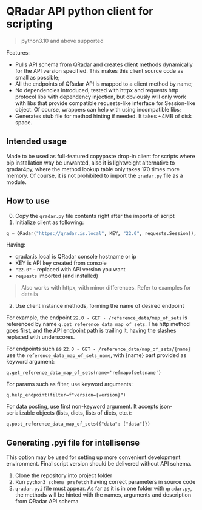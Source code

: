 # QRadar API python client for scripting

> python3.10 and above supported

Features:
- Pulls API schema from QRadar and creates client methods dynamically for the API version specified. This makes this client source code as small as possible;
- All the endpoints of QRadar API is mapped to a client method by name;
- No dependencies introduced, tested with httpx and requests http protocol libs with dependency injection, but obviously will only work with libs that provide compatible requests-like interface for Session-like object. Of course, wrappers can help with using incompatible libs;
- Generates stub file for method hinting if needed. It takes ~4MB of disk space.

## Intended usage
Made to be used as full-featured copypaste drop-in client for scripts where pip installation way be unwanted, also it is lightweight alternative to qradar4py, where the method lookup table only takes 170 times more memory. Of course, it is not prohibited to import the `qradar.py` file as a module.

## How to use
0) Copy the `qradar.py` file contents right after the imports of script
1) Initialize client as following:
```python
q = QRadar("https://qradar.is.local", KEY, "22.0", requests.Session(), verify=False) 
```
Having:
- qradar.is.local is QRadar console hostname or ip
- KEY is API key created from console
- `"22.0"` - replaced with API version you want
- `requests` imported (and installed)

> Also works with httpx, with minor differences. Refer to examples for details

2) Use client instance methods, forming the name of desired endpoint

For example, the endpoint `22.0 - GET - /reference_data/map_of_sets` is referenced by name `q.get_reference_data_map_of_sets`. The http method goes first, and the API endpoint path is trailing it, having the slashes replaced with underscores.

For endpoints such as `22.0 - GET - /reference_data/map_of_sets/{name}`
use the `reference_data_map_of_sets_name`, with {name} part provided as keyword argument:

`q.get_reference_data_map_of_sets(name='refmapofsetsname')`

For params such as filter, use keyword arguments:

`q.help_endpoint(filter=f"version={version}")`

For data posting, use first non-keyword argument. It accepts json-serializable objects (lists, dicts, lists of dicts, etc.):

`q.post_reference_data_map_of_sets({"data": ["data"]})`

## Generating .pyi file for intellisense
This option may be used for setting up more convenient development environment. Final script version should be delivered without API schema.

1) Clone the repository into project folder
2) Run `python3 schema_prefetch` having correct parameters in source code
3) `qradar.pyi` file must appear. As far as it is in one folder with `qradar.py`, the methods will be hinted with the names, arguments and description from QRadar API schema
